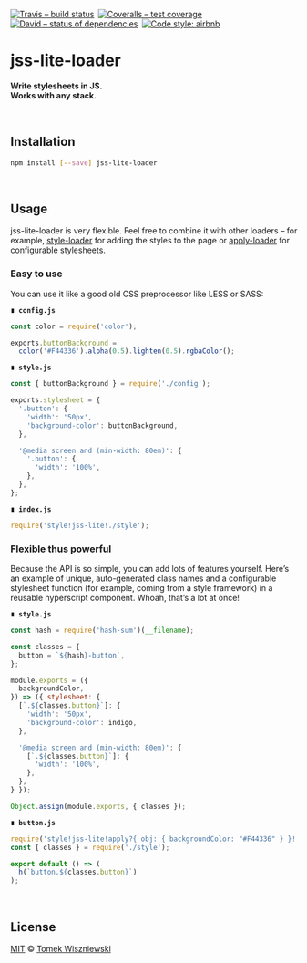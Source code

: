 [![Travis – build status
](https://img.shields.io/travis/tomekwi/jss-lite-loader/master.svg?style=flat-square
)](https://travis-ci.org/tomekwi/jss-lite-loader
) [![Coveralls – test coverage
](https://img.shields.io/coveralls/tomekwi/jss-lite-loader.svg?style=flat-square
)](https://coveralls.io/r/tomekwi/jss-lite-loader
) [![David – status of dependencies
](https://img.shields.io/david/tomekwi/jss-lite-loader.svg?style=flat-square
)](https://david-dm.org/tomekwi/jss-lite-loader
) [![Code style: airbnb
](https://img.shields.io/badge/code%20style-airbnb-777777.svg?style=flat-square
)](https://github.com/airbnb/javascript
)




# jss-lite-loader

**Write stylesheets in JS.  
Works with any stack.**




<a id="/installation"></a>&nbsp;

## Installation

```sh
npm install [--save] jss-lite-loader
```




<a id="/usage"></a>&nbsp;

## Usage

jss-lite-loader is very flexible. Feel free to combine it with other loaders – for example, [style-loader](https://github.com/webpack/style-loader) for adding the styles to the page or [apply-loader](https://github.com/mogelbrod/apply-loader) for configurable stylesheets.

<a id="/usage/simple"></a>

### Easy to use

You can use it like a good old CSS preprocessor like LESS or SASS:

**`∎ config.js`**

```js
const color = require('color');

exports.buttonBackground =
  color('#F44336').alpha(0.5).lighten(0.5).rgbaColor();
```

**`∎ style.js`**

```js
const { buttonBackground } = require('./config');

exports.stylesheet = {
  '.button': {
    'width': '50px',
    'background-color': buttonBackground,
  },

  '@media screen and (min-width: 80em)': {
    '.button': {
      'width': '100%',
    },
  },
};
```

**`∎ index.js`**

```js
require('style!jss-lite!./style');
```

<a                                                     id="/usage/powerful"></a>

### Flexible thus powerful

Because the API is so simple, you can add lots of features yourself. Here’s an example of unique, auto-generated class names and a configurable stylesheet function (for example, coming from a style framework) in a reusable hyperscript component. Whoah, that’s a lot at once!

**`∎ style.js`**

```js
const hash = require('hash-sum')(__filename);

const classes = {
  button = `${hash}-button`,
};

module.exports = ({
  backgroundColor,
}) => ({ stylesheet: {
  [`.${classes.button}`]: {
    'width': '50px',
    'background-color': indigo,
  },

  '@media screen and (min-width: 80em)': {
    [`.${classes.button}`]: {
      'width': '100%',
    },
  },
} });

Object.assign(module.exports, { classes });
```

**`∎ button.js`**

```js
require('style!jss-lite!apply?{ obj: { backgroundColor: "#F44336" } }!./style');
const { classes } = require('./style');

export default () => (
  h(`button.${classes.button}`)
);
```




<a id="/license"></a>&nbsp;

## License

[MIT](./License.md) © [Tomek Wiszniewski](https://github.com/tomekwi)
